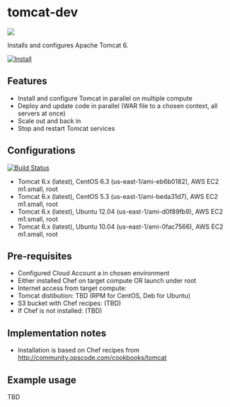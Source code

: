 tomcat-dev
==========

![](http://tomcat.apache.org/images/tomcat-power.gif)

Installs and configures Apache Tomcat 6.

[![Install](https://raw.github.com/qubell-bazaar/component-skeleton/master/img/install.png)](https://express.qubell.com/applications/upload?metadataUrl=https://raw.github.com/qubell-bazaar/component-tomcat-dev/master/meta.yml)

Features
--------

 - Install and configure Tomcat in parallel on multiple compute
 - Deploy and update code in parallel (WAR file to a chosen context, all servers at once)
 - Scale out and back in
 - Stop and restart Tomcat services

Configurations
--------------
[![Build Status](https://travis-ci.org/qubell-bazaar/component-tomcat-dev.png?branch=master)](https://travis-ci.org/qubell-bazaar/component-tomcat-dev)

 - Tomcat 6.x (latest), CentOS 6.3 (us-east-1/ami-eb6b0182), AWS EC2 m1.small, root
 - Tomcat 6.x (latest), CentOS 5.3 (us-east-1/ami-beda31d7), AWS EC2 m1.small, root
 - Tomcat 6.x (latest), Ubuntu 12.04 (us-east-1/ami-d0f89fb9), AWS EC2 m1.small, root
 - Tomcat 6.x (latest), Ubuntu 10.04 (us-east-1/ami-0fac7566), AWS EC2 m1.small, root

Pre-requisites
--------------
 - Configured Cloud Account a in chosen environment
 - Either installed Chef on target compute OR launch under root
 - Internet access from target compute:
  - Tomcat distibution: TBD (RPM for CentOS, Deb for Ubuntu)
  - S3 bucket with Chef recipes: (TBD)
  - If Chef is not installed: (TBD)

Implementation notes
--------------------
 - Installation is based on Chef recipes from http://community.opscode.com/cookbooks/tomcat

Example usage
-------------
TBD
